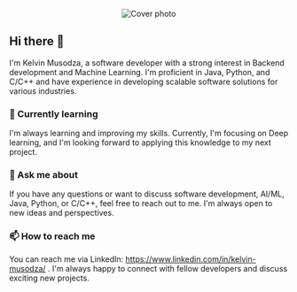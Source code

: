 <p align="center">
  <img src="https://imgur.com/xA563pC.png" alt="Cover photo" />
</p>

<!-- ![Cover photo](https://imgur.com/wSVLy5w.png) -->
## Hi there 👋

I'm Kelvin Musodza, a software developer with a strong interest in Backend development and Machine Learning. I'm proficient in Java, Python, and C/C++ and have experience in developing scalable software solutions for various industries.
<!-- ### 🔭 Currently working on -->
<!-- I'm currently working on [Project Name], a [brief description of the project]. I'm leveraging my skills in AI/ML and Java to build a robust solution that can handle massive amounts of data and provide valuable insights. -->
### 🌱 Currently learning

I'm always learning and improving my skills. Currently, I'm focusing on Deep learning, and I'm looking forward to applying this knowledge to my next project.

### 💬 Ask me about

If you have any questions or want to discuss software development, AI/ML, Java, Python, or C/C++, feel free to reach out to me. I'm always open to new ideas and perspectives.

### 📫 How to reach me

You can reach me via LinkedIn: https://www.linkedin.com/in/kelvin-musodza/ . I'm always happy to connect with fellow developers and discuss exciting new projects.

<div data-iframe-width="150" data-iframe-height="270" data-share-badge-id="d3810a50-fa36-4b22-9791-430e23419cee" data-share-badge-host="https://www.credly.com"></div><script type="text/javascript" async src="//cdn.credly.com/assets/utilities/embed.js"></script>




